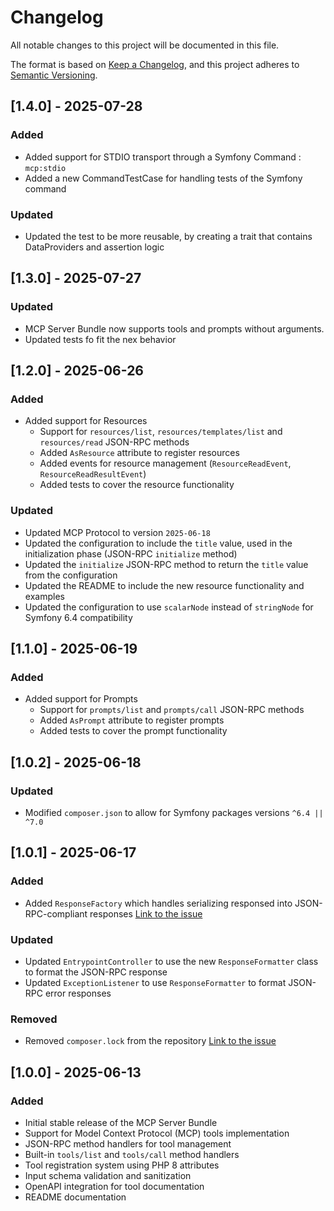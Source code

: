 # Changelog

All notable changes to this project will be documented in this file.

The format is based on [Keep a Changelog](https://keepachangelog.com/en/1.0.0/),
and this project adheres to [Semantic Versioning](https://semver.org/spec/v2.0.0.html).

## [1.4.0] - 2025-07-28

### Added

- Added support for STDIO transport through a Symfony Command : `mcp:stdio`
- Added a new CommandTestCase for handling tests of the Symfony command

### Updated

- Updated the test to be more reusable, by creating a trait that contains DataProviders and assertion logic

## [1.3.0] - 2025-07-27

### Updated

- MCP Server Bundle now supports tools and prompts without arguments.
- Updated tests fo fit the nex behavior

## [1.2.0] - 2025-06-26

### Added

- Added support for Resources
  - Support for `resources/list`, `resources/templates/list` and `resources/read` JSON-RPC methods
  - Added `AsResource` attribute to register resources
  - Added events for resource management (`ResourceReadEvent`, `ResourceReadResultEvent`)
  - Added tests to cover the resource functionality

### Updated

- Updated MCP Protocol to version `2025-06-18`
- Updated the configuration to include the `title` value, used in the initialization phase (JSON-RPC `initialize` method)
- Updated the `initialize` JSON-RPC method to return the `title` value from the configuration
- Updated the README to include the new resource functionality and examples
- Updated the configuration to use `scalarNode` instead of `stringNode` for Symfony 6.4 compatibility

## [1.1.0] - 2025-06-19

### Added

- Added support for Prompts
  - Support for `prompts/list` and `prompts/call` JSON-RPC methods
  - Added `AsPrompt` attribute to register prompts
  - Added tests to cover the prompt functionality

## [1.0.2] - 2025-06-18

### Updated
- Modified `composer.json` to allow for Symfony packages versions `^6.4 || ^7.0`

## [1.0.1] - 2025-06-17

### Added
- Added `ResponseFactory` which handles serializing responsed into JSON-RPC-compliant responses [Link to the issue](https://github.com/EdouardCourty/mcp-server-bundle/issues/2)

### Updated
- Updated `EntrypointController` to use the new `ResponseFormatter` class to format the JSON-RPC response
- Updated `ExceptionListener` to use `ResponseFormatter` to format JSON-RPC error responses

### Removed

- Removed `composer.lock` from the repository [Link to the issue](https://github.com/EdouardCourty/mcp-server-bundle/issues/3)

## [1.0.0] - 2025-06-13

### Added
- Initial stable release of the MCP Server Bundle
- Support for Model Context Protocol (MCP) tools implementation
- JSON-RPC method handlers for tool management
- Built-in `tools/list` and `tools/call` method handlers
- Tool registration system using PHP 8 attributes
- Input schema validation and sanitization
- OpenAPI integration for tool documentation
- README documentation
